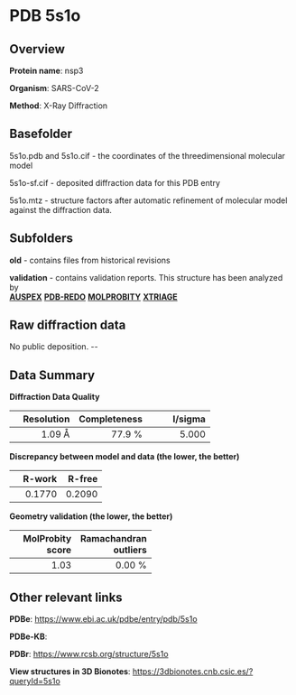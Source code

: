 # PDB 5s1o

## Overview

**Protein name**: nsp3

**Organism**: SARS-CoV-2

**Method**: X-Ray Diffraction



## Basefolder

5s1o.pdb and 5s1o.cif - the coordinates of the threedimensional molecular model

5s1o-sf.cif - deposited diffraction data for this PDB entry

5s1o.mtz - structure factors after automatic refinement of molecular model against the diffraction data.

## Subfolders



**old** - contains files from historical revisions

**validation** - contains validation reports. This structure has been analyzed by <br>[**AUSPEX**](https://github.com/thorn-lab/coronavirus_structural_task_force/tree/master/pdb/nsp3/SARS-CoV-2/5s1o/validation/auspex) [**PDB-REDO**](https://github.com/thorn-lab/coronavirus_structural_task_force/tree/master/pdb/nsp3/SARS-CoV-2/5s1o/validation/pdb-redo) [**MOLPROBITY**](https://github.com/thorn-lab/coronavirus_structural_task_force/tree/master/pdb/nsp3/SARS-CoV-2/5s1o/validation/molprobity) [**XTRIAGE**](https://github.com/thorn-lab/coronavirus_structural_task_force/blob/master/pdb/nsp3/SARS-CoV-2/5s1o/validation/Xtriage_output.log)  



## Raw diffraction data

No public deposition. --<br> 

## Data Summary
**Diffraction Data Quality**

|   | Resolution | Completeness| I/sigma |
|---|-------------:|----------------:|--------------:|
|   |1.09 Å|77.9  %|<img width=50/>5.000|

**Discrepancy between model and data (the lower, the better)**

|   | **R-work**| **R-free**   
|---|-------------:|----------------:|           
||  0.1770|  0.2090|

**Geometry validation (the lower, the better)**

|   |**MolProbity<br>score**| **Ramachandran<br>outliers** 
|---|-------------:|----------------:|
||  1.03|  0.00 %|

 

 



## Other relevant links 
**PDBe**:  https://www.ebi.ac.uk/pdbe/entry/pdb/5s1o

**PDBe-KB**:  
 
**PDBr**: https://www.rcsb.org/structure/5s1o 

**View structures in 3D Bionotes**: https://3dbionotes.cnb.csic.es/?queryId=5s1o


